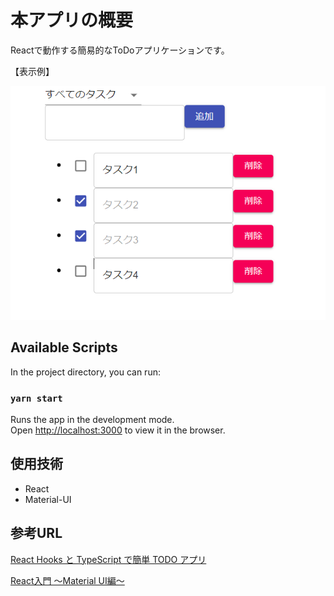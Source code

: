 # 本アプリの概要

Reactで動作する簡易的なToDoアプリケーションです。

【表示例】

![表示例](Images/表示例.png "表示例")



## Available Scripts

In the project directory, you can run:

### `yarn start`

Runs the app in the development mode.\
Open [http://localhost:3000](http://localhost:3000) to view it in the browser.

## 使用技術

- React
- Material-UI


## 参考URL

[React Hooks と TypeScript で簡単 TODO アプリ](https://zenn.dev/sprout2000/articles/60cc8f1aa08b4b)

[React入門 ～Material UI編～](https://zenn.dev/h_yoshikawa0724/articles/2020-09-24-react-material-ui)

